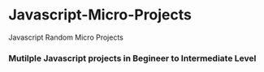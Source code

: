 # Javascript-Micro-Projects
Javascript Random Micro Projects


### Mutilple Javascript projects in Begineer to Intermediate Level

